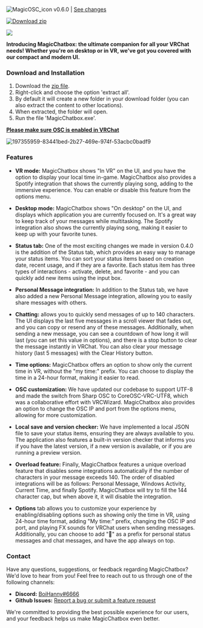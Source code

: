 ![MagicOSC_icon](https://user-images.githubusercontent.com/114599052/194428052-3e5d0018-4a96-405d-b2e2-c7db16d02940.png)    v0.6.0 | [See changes](https://github.com/BoiHanny/vrcosc-magicchatbox/pull/11)
<!-- BEGIN LATEST DOWNLOAD BUTTON -->
[![Download zip](https://custom-icon-badges.herokuapp.com/badge/-Download-blue?style=for-the-badge&logo=download&logoColor=white "Download zip")](https://github.com/BoiHanny/vrcosc-magicchatbox/releases/download/v0.5.0/Version-0.5.0.zip)
<!-- END LATEST DOWNLOAD BUTTON -->

[![](https://dcbadge.vercel.app/api/server/ZaSFwBfhvG)](https://discord.gg/ZaSFwBfhvG)


**Introducing MagicChatbox: the ultimate companion for all your VRChat needs! Whether you're on desktop or in VR, we've got you covered with our compact and modern UI.**

### Download and Installation

1. Download the [zip file](https://github.com/BoiHanny/vrcosc-magicchatbox/releases/download/v0.5.0/Version-0.5.0.zip).
2. Right-click and choose the option 'extract all'.
3. By default it will create a new folder in your download folder (you can also extract the content to other locations).
4. When extracted, the folder will open.
5. Run the file 'MagicChatbox.exe'.

[**Please make sure OSC is enabled in VRChat**](https://youtu.be/OHjN_q6RqGY?t=80)

![197355959-83441bed-2b27-469e-974f-53acbc0badf9](https://user-images.githubusercontent.com/114599052/220212993-c8d47bc6-6646-4094-9974-0591a232093d.png)

### Features

- **VR mode:** MagicChatbox shows "In VR" on the UI, and you have the option to display your local time in-game. MagicChatbox also provides a Spotify integration that shows the currently playing song, adding to the immersive experience. You can enable or disable this feature from the options menu.

- **Desktop mode:** MagicChatbox shows "On desktop" on the UI, and displays which application you are currently focused on. It's a great way to keep track of your messages while multitasking. The Spotify integration also shows the currently playing song, making it easier to keep up with your favorite tunes.

- **Status tab:** One of the most exciting changes we made in version 0.4.0 is the addition of the Status tab, which provides an easy way to manage your status items. You can sort your status items based on creation date, recent usage, and if they are a favorite. Each status item has three types of interactions - activate, delete, and favorite - and you can quickly add new items using the input box.

- **Personal Message integration:** In addition to the Status tab, we have also added a new Personal Message integration, allowing you to easily share messages with others.

- **Chatting:** allows you to quickly send messages of up to 140 characters. The UI displays the last five messages in a scroll viewer that fades out, and you can copy or resend any of these messages. Additionally, when sending a new message, you can see a countdown of how long it will last (you can set this value in options), and there is a stop button to clear the message instantly in VRChat. You can also clear your message history (last 5 messages) with the Clear History button.

- **Time options:** MagicChatbox offers an option to show only the current time in VR, without the "my time:" prefix. You can choose to display the time in a 24-hour format, making it easier to read.

- **OSC customization:** We have updated our codebase to support UTF-8 and made the switch from Sharp OSC to CoreOSC-VRC-UTF8, which was a collaborative effort with VRCWizard. MagicChatbox also provides an option to change the OSC IP and port from the options menu, allowing for more customization.

- **Local save and version checker:** We have implemented a local JSON file to save your status items, ensuring they are always available to you. The application also features a built-in version checker that informs you if you have the latest version, if a new version is available, or if you are running a preview version.

- **Overload feature:** Finally, MagicChatbox features a unique overload feature that disables some integrations automatically if the number of characters in your message exceeds 140. The order of disabled integrations will be as follows: Personal Message, Windows Activity, Current Time, and finally Spotify. MagicChatbox will try to fill the 144 character cap, but when above it, it will disable the integration.

- **Options** tab allows you to customize your experience by enabling/disabling options such as showing only the time in VR, using 24-hour time format, adding "My time:" prefix, changing the OSC IP and port, and playing FX sounds for VRChat users when sending messages. Additionally, you can choose to add "💬" as a prefix for personal status messages and chat messages, and have the app always on top.

### Contact
Have any questions, suggestions, or feedback regarding MagicChatbox? We'd love to hear from you! Feel free to reach out to us through one of the following channels:

- **Discord:**  [BoiHanny#6666](https://discordapp.com/users/270646719086198803)
- **Github Issues:**  [Report a bug or submit a feature request](https://github.com/BoiHanny/vrcosc-magicchatbox/issues)

We're committed to providing the best possible experience for our users, and your feedback helps us make MagicChatbox even better.
